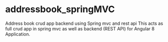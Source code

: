 # addressbook_springMVC
Address book crud app backend using Spring mvc and rest api
This acts as full crud app in spring mvc as well as backend (REST API) for Angular 8 Application.
